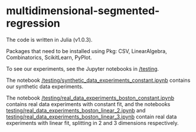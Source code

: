 # multidimensional-segmented-regression

The code is written in Julia (v1.0.3).

Packages that need to be installed using Pkg: CSV, LinearAlgebra, Combinatorics, ScikitLearn, PyPlot.

To see our experiments, see the Jupyter notebooks in [/testing](https://github.com/voloshinov/multidimensional-segmented-regression/tree/master/src/testing).

The notebook [/testing/synthetic_data_experiments_constant.ipynb](https://github.com/voloshinov/multidimensional-segmented-regression/blob/master/src/testing/synthetic_data_experiments_constant.ipynb) contains our synthetic data experiments. 

The notebook [/testing/real_data_experiments_boston_constant.ipynb](https://github.com/voloshinov/multidimensional-segmented-regression/blob/master/src/testing/real_data_experiments_boston_constant.ipynb) contains real data experiments with constant fit, and the notebooks [testing/real_data_experiments_boston_linear_2.ipynb](https://github.com/voloshinov/multidimensional-segmented-regression/blob/master/src/testing/real_data_experiments_boston_linear_2.ipynb) and [testing/real_data_experiments_boston_linear_3.ipynb](https://github.com/voloshinov/multidimensional-segmented-regression/blob/master/src/testing/real_data_experiments_boston_linear_3.ipynb) contain real data experiments with linear fit, splitting in 2 and 3 dimensions respectively.
